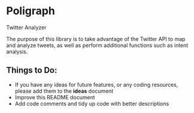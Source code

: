 # Poligraph
Twitter Analyzer

The purpose of this library is to take advantage of the Twitter API to map and analyze tweets, as well as perform additional functions such as intent analysis. 

## Things to Do:
* If you have any ideas for future features, or any coding resources, please add them to the **ideas** document
* Improve this README document
* Add code comments and tidy up code with better descriptions

